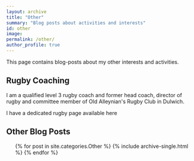 ```yaml
---
layout: archive
title: "Other"
summary: "Blog posts about activities and interests"
id: other
image:
permalink: /other/
author_profile: true
---
```


This page contains blog-posts about my other interests and activities.

## Rugby Coaching

I am a qualified level 3 rugby coach and former head coach, director of rugby and committee member of Old Alleynian's Rugby Club in Dulwich.

I have a dedicated rugby page available here


## Other Blog Posts

<ul>{% for post in site.categories.Other %}
  {% include archive-single.html %}
  {% endfor %}</ul>